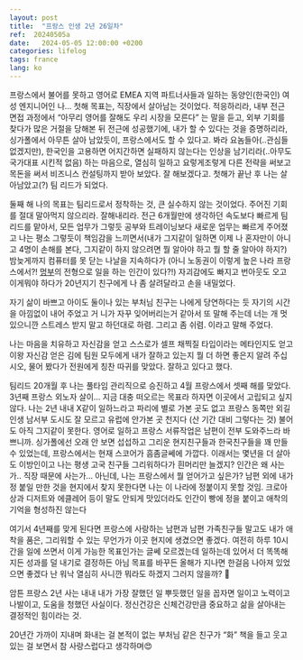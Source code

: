```yaml
---
layout: post
title:  "프랑스 인생 2년 26일차"
ref:  20240505a
date:   2024-05-05 12:00:00 +0200
categories: lifelog
tags: france
lang: ko
---
```


프랑스에서 불어를 못하고 영어로 EMEA 지역 파트너사들과 일하는 동양인(한국인) 여성 엔지니어인 나… 첫해 목표는, 직장에서 살아남는 것이었다. 적응하리라, 내부 전근 면접 과정에서 “아무리 영어를 잘해도 우리 시장을 모른다” 는 말을 듣고, 외부 기회를 찾다가 많은 거절을 당해본 뒤 전근에 성공했기에, 내가 할 수 있다는 것을 증명하리라, 싱가폴에서 아무튼 살아 남았듯이, 프랑스에서도 할 수 있다고. 봐라 요놈들아(..관심들 없겠지만), 한국인을 고용하면 어지간하면 실패하지 않는다는 인상을 남기리라(..아무도 국가대표 시킨적 없음) 하는 마음으로, 열심히 일하고 요렇게조렇게 다른 전략을 써보고 목돈을 써서 비즈니스 컨설팅까지 받아 보았다. 잘 해보겠다고. 첫해가 끝난 후 나는 살아남았고(?) 팀 리드가 되었다.

둘째 해 나의 목표는 팀리드로서 정착하는 것, 큰 실수하지 않는 것이었다. 주어진 기회를 절대 말아먹지 않으리라. 잘해내리라. 전근 6개월만에 생각하던 속도보다 빠르게 팀리드를 맡아서, 모든 업무가 그렇듯 공부와 트레이닝보다 새로운 업무는 빠르게 주어졌고 나는 평소 그렇듯이 책임감을 느끼면서(내가 그지같이 일하면 이제 나 혼자만이 아니고 4명이 손해를 본다, 그지같이 하지 않으려면 뭘 알아야 하고 뭘 할 줄 알아야 하지?) 밤늦게까지 컴퓨터를 못 닫는 나날을 지속하다가 (아니 노동권이 이렇게 높은 나라 프랑스에서?! [멍부](https://www.segye.com/newsView/20131101003117)의 전형으로 일을 하는 인간이 있다?!) 자괴감에도 빠지고 번아웃도 오고 이게뭐야 하다가 20년지기 친구에게 나 좀 살려달라고 손을 내밀었다.

자기 삶이 바쁘고 아이도 둘이나 있는 부처님 친구는 나에게 당연하다는 듯 자기의 시간을 아낌없이 내어 주었고
거 니가 자꾸 잊어버리는거 같아서 또 말해 주는데 너는 개 멋있으니깐 스트레스 받지 말고 하던대로 하렴. 그리고 좀 쉬렴. 이라고 말해 주었다.

나는 마음을 치유하고 자신감을 얻고 스스로가 셀프 채찍질 타입이라는 메타인지도 얻고 이왕 자신감 얻은 김에 팀원 모두에게 내가 잘하고 있는지 뭘 더 하면 좋은지 알려 주십시오, 물어 봤다가 전원에게 칭찬 따귀를 맞았다. 잘하고 있다고 했다.

팀리드 20개월 후 나는 풀타임 관리직으로 승진하고 4월 프랑스에서 셋째 해를 맞았다. 3년째 프랑스 외노자 살이… 지금 대충 떠오르는 목표라 하자면 이곳에서 고립되고 싶지 않다. 나는 2년 내내 X같이 일하느라고 파리에 별로 가본 곳도 없고 프랑스 동쪽만 외길인생 남서부 도시도 잘 모르고 유럽에 안가본 곳 천지다 (산 기간 대비 그렇다는 것) 불어도 아직 그지같이 못한다. 영어로 일하고 프랑스 서류작업은 남편이 전부 도와주느라 바쁘니까. 싱가폴에선 오래 안 보면 섭섭하고 그리운 현지친구들과 한국친구들을 꽤 만들 수 있었는데, 프랑스에서는 현재 스코어가 흠좀글쎄에 가깝다. 이래서는 몇년을 더 살아도 이방인이고 나는 평생 고국 친구들 그리워하다가 흰머리만 늘겠지? 인간은 왜 사는가.. 직장 때문에 사는가… 아닌데, 나는 프랑스에서 뭘 얻어가고 싶은가? 남편 외에 내가 정 붙일 만한 것을 현지에서 찾지 못한다면 나는 이 나라에 정붙이지 못할 것임. 크로아상과 디저트와 에클레어 등이 말도 안되게 맛있더라도 인간이 빵에 정을 붙이고 애착의 기억을 형성하진 않는다

여기서 4년째를 맞게 된다면 프랑스에 사랑하는 남편과 남편 가족친구들 말고도 내가 애착을 품은, 그리워할 수 있는 무언가가 이곳 현지에 생겼으면 좋겠다. 여전히 하루 10시간을 일에 쓰면서 이게 가능한 목표인가는 글쎄 모르겠는데 일하는데 있어서 더 똑똑해지든 성과를 덜 내기로 결정하든 아님 목표를 바꾸든 올해가 지나면 한걸음 나아져 있었으면 좋겠다 난 워낙 열심히 사니깐 뭐라도 하겠지 그러지 않을까? 🤔

암튼 프랑스 2년 사는 내내 내가 가장 잘했던 일 뿌듯했던 일을 꼽자면 일이고 노력이고 나발이고, 도움을 청했던 사실이다. 정신건강은 신체건강만큼 중요하고 삶을 살아내는 결정적인 힘이라는 것.

20년간 가까이 지내며 화내는 걸 본적이 없는 부처님 같은 친구가 “화” 책을 들고 웃고 있는 걸 보면서 참 사랑스럽다고 생각하며😍